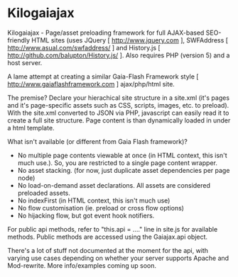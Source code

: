 Kilogaiajax
===========

Kilogaiajax - Page/asset preloading framework for full AJAX-based SEO-friendly HTML sites
(uses JQuery [ http://www.jquery.com ], SWFAddress [ http://www.asual.com/swfaddress/ ] and History.js [ http://github.com/balupton/History.js/ ]. Also requires PHP (version 5) and a host server.
	
A lame attempt at creating a similar Gaia-Flash Framework style [ http://www.gaiaflashframework.com ]  ajax/php/html site. 
	
The premise? Declare your hierachical site structure in a site.xml (it's pages and it's page-specific assets such as CSS, scripts, images, etc. to preload). With the site.xml converted to JSON via PHP,  javascript can easily read it to create a full site structure. Page content is than dynamically loaded in under a html template.

What isn't available (or different from Gaia Flash framework)?
- No multiple page contents viewable at once (in HTML context, this isn't much use.). So, you are restricted to a single page content wrapper.
- No asset stacking. (for now, just duplicate asset dependencies per page node)
- No load-on-demand asset declarations. All assets are considered preloaded assets. 
- No indexFirst  (in HTML context, this isn't much use)
- No flow customisation (ie. preload or cross flow options)
- No hijacking flow, but got event hook notifiers.

For public api methods, refer to "this.api = ...." line in site.js for available methods. Public methods are accessed using the Gaiajax.api object.

There's a lot of stuff not documented at the moment for the api, with varying use cases depending on whether your server supports Apache and Mod-rewrite.  More info/examples coming up soon.